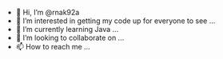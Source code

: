 - 👋 Hi, I’m @rnak92a
- 👀 I’m interested in getting my code up for everyone to see ...
- 🌱 I’m currently learning Java ...
- 💞️ I’m looking to collaborate on ...
- 📫 How to reach me ...

<!---
rnak92a/rnak92a is a ✨ special ✨ repository because its `README.md` (this file) appears on your GitHub profile.
You can click the Preview link to take a look at your changes.
--->
